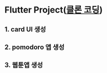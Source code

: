 # Flutter Project([클론 코딩](https://bit.ly/3Q1Rwaa))

## 1. card UI 생성 <br>

## 2. pomodoro 앱 생성 <br>

## 3. 웹툰앱 생성 <br>
<br>
